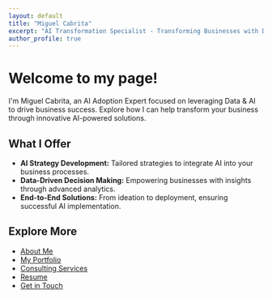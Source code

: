 ```yaml
---
layout: default
title: "Miguel Cabrita"
excerpt: "AI Transformation Specialist - Transforming Businesses with Data AI solutions."
author_profile: true
---
```


# Welcome to my page!

I'm Miguel Cabrita, an AI Adoption Expert focused on leveraging Data & AI to drive business success. Explore how I can help transform your business through innovative AI-powered solutions.

## What I Offer

- **AI Strategy Development:** Tailored strategies to integrate AI into your business processes.
- **Data-Driven Decision Making:** Empowering businesses with insights through advanced analytics.
- **End-to-End Solutions:** From ideation to deployment, ensuring successful AI implementation.

## Explore More

- [About Me](about.md)
- [My Portfolio](portfolio.md)
- [Consulting Services](services.md)
- [Resume](resume.md)
- [Get in Touch](contact.md)
